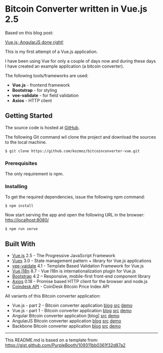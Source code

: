 # Bitcoin Converter written in Vue.js 2.5

Based on this blog post: 

[Vue.js; AngularJS done right!](https://juur.link/2019/01/vue-js-angularjs-done-right)

This is my first attempt of a Vue.js application. 

I have been using Vue for only a couple of days now and during these days I have created an example application 
(a bitcoin converter).  

The following tools/frameworks are used:

* **Vue.js** - frontend framework
* **Bootstrap** - for styling
* **vee-validate** - for field validation
* **Axios** - HTTP client

## Getting Started

The source code is hosted at [GitHub](https://github.com/kozmoz/bitcoinconverter-vue). 

The following Git command wil clone the project and download the sources to the local machine.  

```
$ git clone https://github.com/kozmoz/bitcoinconverter-vue.git 
```

### Prerequisites

The only requirement is npm.

### Installing

To get the required dependencies, issue the following npm command:

```
$ npm install
```

Now start serving the app and open the following URL in the browser:
[http://localhost:8080/](http://localhost:8080/)  

```
$ npm run serve
```

## Built With

* [Vue.js](https://vuejs.org) 2.5 - The Progressive JavaScript Framework
* [Vuex](https://vuex.vuejs.org) 3.0 - State management pattern + library for Vue.js applications
* [vee-vaidate](https://baianat.github.io/vee-validate/) 4.1 - Template Based Validation Framework for Vue.js
* [Vue I18n](https://kazupon.github.io/vue-i18n/) 8.7 - Vue I18n is internationalization plugin for Vue.js
* [Bootstrap](https://getbootstrap.com) 4.2 – Responsive, mobile-first front-end component library
* [Axios](https://github.com/axios/axios) 0.18 - Promise based HTTP client for the browser and node.js
* [Coindesk API](https://www.coindesk.com/api) - CoinDesk Bitcoin Price Index API

All variants of this Bitcoin converter application:

* Vue.js - part 2 - Bitcoin converter application [blog](https://juur.link/2019/01/vue-js-angularjs-done-right-part2/) [src](https://github.com/kozmoz/bitcoinconverter-vue) [demo](http://sandbox.juurlink.org/vuejs-part2/)
* Vue.js - part 1 - Bitcoin converter application [blog](https://juur.link/2019/01/vue-js-angularjs-done-right/) [src](https://github.com/kozmoz/bitcoinconverter-vue/tree/without-single-file-components) [demo](http://sandbox.juurlink.org/vuejs/)
* Angular Bitcoin converter application [blog] [src](https://github.com/kozmoz/bitcoinconverter-angular2) [demo](http://sandbox.juurlink.org/angularjs2/)
* AngularJS Bitcoin converter application [blog](https://juur.link/2013/05/angularjs/) [src](https://github.com/kozmoz/bitcoinconverter-angular1) [demo](http://sandbox.juurlink.org/angularjs/)
* Backbone Bitcoin converter application [blog](https://juur.link/2013/10/backbone-js-introductie/) [src](https://github.com/kozmoz/bitcoinconverter-backbone) [demo](http://sandbox.juurlink.org/backbone/)

---

This README.md is based on a template from: 
https://gist.github.com/PurpleBooth/109311bb0361f32d87a2
